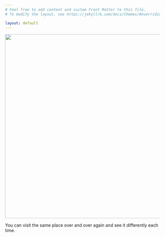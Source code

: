 ```yaml
---
# Feel free to add content and custom Front Matter to this file.
# To modify the layout, see https://jekyllrb.com/docs/themes/#overriding-theme-defaults

layout: default
---
```


<img width="600" style="display:block; margin-left:auto; margin-right:auto;"
  src="../assets/me.jpg">

  
<div style="clear: both;"></div>

You can visit the same place over and over again and see it differently each time.
